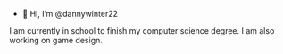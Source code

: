 - 👋 Hi, I’m @dannywinter22

I am currently in school to finish my computer science degree.
I am also working on game design.

<!---
dannywinter22/dannywinter22 is a ✨ special ✨ repository because its `README.md` (this file) appears on your GitHub profile.
You can click the Preview link to take a look at your changes.
--->
